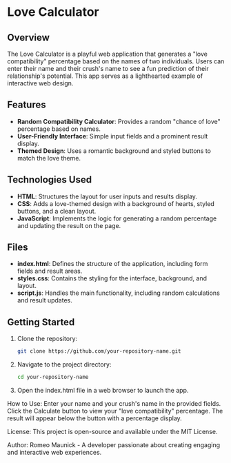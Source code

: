 # Love Calculator

## Overview
The Love Calculator is a playful web application that generates a "love compatibility" percentage based on the names of two individuals. Users can enter their name and their crush's name to see a fun prediction of their relationship's potential. This app serves as a lighthearted example of interactive web design.

## Features
- **Random Compatibility Calculator**: Provides a random "chance of love" percentage based on names.
- **User-Friendly Interface**: Simple input fields and a prominent result display.
- **Themed Design**: Uses a romantic background and styled buttons to match the love theme.
  
## Technologies Used
- **HTML**: Structures the layout for user inputs and results display.
- **CSS**: Adds a love-themed design with a background of hearts, styled buttons, and a clean layout.
- **JavaScript**: Implements the logic for generating a random percentage and updating the result on the page.

## Files
- **index.html**: Defines the structure of the application, including form fields and result areas.
- **styles.css**: Contains the styling for the interface, background, and layout.
- **script.js**: Handles the main functionality, including random calculations and result updates.

## Getting Started
1. Clone the repository:
   ```bash
   git clone https://github.com/your-repository-name.git
2. Navigate to the project directory:
   ```bash
   cd your-repository-name
3. Open the index.html file in a web browser to launch the app.

How to Use:
Enter your name and your crush's name in the provided fields.
Click the Calculate button to view your "love compatibility" percentage.
The result will appear below the button with a percentage display.

License:
This project is open-source and available under the MIT License.

Author:
Romeo Maunick - A developer passionate about creating engaging and interactive web experiences.

















